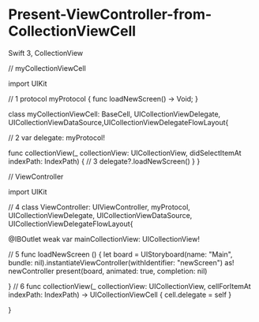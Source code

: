# Present-ViewController-from-CollectionViewCell
Swift 3, CollectionView



// myCollectionViewCell

import UIKit

// 1
protocol myProtocol {
    func loadNewScreen() -> Void;
}

class myCollectionViewCell: BaseCell, UICollectionViewDelegate, UICollectionViewDataSource,UICollectionViewDelegateFlowLayout{

 // 2
   var delegate: myProtocol!

   func collectionView(_ collectionView: UICollectionView, didSelectItemAt indexPath: IndexPath) {
// 3
      delegate?.loadNewScreen()
   }
}


// ViewController

import UIKit

// 4
class ViewController: UIViewController, myProtocol, UICollectionViewDelegate, UICollectionViewDataSource, UICollectionViewDelegateFlowLayout{
    
   @IBOutlet weak var mainCollectionView: UICollectionView!
    
// 5
    func loadNewScreen ()
   {
        let board = UIStoryboard(name: "Main", bundle: nil).instantiateViewController(withIdentifier: "newScreen") as! newController
        present(board, animated: true, completion: nil)
        
   }
// 6
    func collectionView(_ collectionView: UICollectionView, cellForItemAt indexPath: IndexPath) -> UICollectionViewCell {
       cell.delegate = self
   }
    
}
